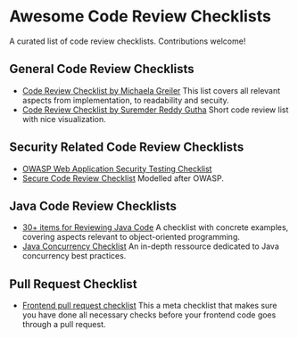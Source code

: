 # Awesome Code Review Checklists

A curated list of code review checklists. Contributions welcome!


## General Code Review Checklists
- [Code Review Checklist by Michaela Greiler](https://www.michaelagreiler.com/code-review-checklist-2/) This list covers all relevant aspects from implementation, to readability and secuity.
- [Code Review Checklist by Suremder Reddy Gutha](https://www.evoketechnologies.com/blog/code-review-checklist-perform-effective-code-reviews/) Short code review list with nice visualization.

## Security Related Code Review Checklists
- [OWASP Web Application Security Testing Checklist](https://github.com/0xRadi/OWASP-Web-Checklist)
- [Secure Code Review Checklist](https://github.com/softwaresecured/secure-code-review-checklist) Modelled after OWASP.



## Java Code Review Checklists
- [30+ items for Reviewing Java Code](https://www.java-success.com/30-java-code-review-checklist-items/)  A checklist with concrete examples, covering aspects relevant to object-oriented programming.
- [Java Concurrency Checklist](https://github.com/code-review-checklists/java-concurrency) An in-depth ressource dedicated to Java concurrency best practices.

## Pull Request Checklist
- [Frontend pull request checklist](https://github.com/sapegin/frontend-pull-request-checklist) This a meta checklist that makes sure you have done all necessary checks before your frontend code goes through a pull request.
